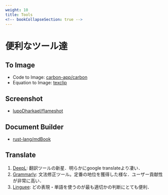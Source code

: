 ```yaml
---
weight: 10
title: Tools
<!-- bookCollapseSection: true -->
---
```


# 便利なツール達

## To Image
- Code to Image: [carbon-app/carbon](https://github.com/carbon-app/carbon)
- Equation to Image: [texclip](https://texclip.marutank.net/)

## Screenshot
- [lupoDharkael/flameshot](https://github.com/lupoDharkael/flameshot)

## Document Builder
- [rust-lang/mdBook](https://github.com/rust-lang/mdBook)

## Translate
1. [DeepL](https://www.deepl.com/translator): 翻訳ツールの新星．明らかにgoogle translateより凄い．
2. [Grammarly](https://www.grammarly.com/): 文法修正ツール。定番の地位を獲得した様な．ユーザー貢献性が非常に高い．
3. [Linguee](https://www.linguee.com/): どの表現・単語を使うのが最も適切かの判断にとても便利．
